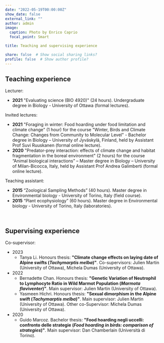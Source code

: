 ```yaml
---
date: "2022-05-19T00:00:00Z"
show_date: false
external_link: ""
author: admin
image: 
  caption: Photo by Enrico Caprio
  focal_point: Smart

title: Teaching and supervising experience

share: false  # Show social sharing links?
profile: false  # Show author profile?
---
```


## Teaching experience


Lecturer: 

- __2021__ "Evaluating science (BIO 4920)" (24 hours). Undergraduate degree in Biology - University of Ottawa (formal lectures).

Invited lectures:
- __2021__ "Foraging in winter: Food hoarding under food limitation and climate change" (1 hour) for the course "Winter, Birds and Climate Change: Changes from Community to Molecular Level" - Bachelor degree in Biology – University of Jyväskylä, Finland, held by Assistant Prof Suvi Ruuskanen (formal online lecture).
- __2020__ "Predator-prey interaction: effects of climate change and habitat fragmentation in the boreal environment" (2 hours) for the course “Animal biological interactions” – Master degree in Biology – University of Milan-Bicocca, Italy, held by Assistant Prof Andrea Galimberti (formal online lecture).


Teaching assistant:

- __2015__ “Zoological Sampling Methods” (40 hours). Master degree in Environmental biology - University of Torino, Italy (field course).
- __2015__ “Plant ecophysiology” (60 hours). Master degree in Environmental biology - University of Torino, Italy (laboratories).

<p>&nbsp;</p>

## Supervising experience

Co-supervisor:
- 2023
  - Tanya Li. Honours thesis: __"Climate change effects on laying date of Alpine swifts (_Tachymarptis melba_)"__. Co-supervisors: Julien Martin (University of Ottawa), Michela Dumas (University of Ottawa).
- 2022
  - Bernadette Chan. Honours thesis: __"Genetic Variation of Neutrophil to Lymphocyte Ratio in Wild Marmot Population (_Marmota flaviventer_)"__. Main supervisor: Julien Martin (University of Ottawa).
  - Yasmeen Hichri. Honours thesis: __"Sexual dimorphism in the Alpine swift (_Tachymarptis melba_)"__. Main supervisor: Julien Martin (University of Ottawa). Other co-Supervisor: Michela Dumas (University of Ottawa).
- 2020
  - Guido Marcoz. Bachelor thesis: __"Food hoarding negli uccelli: confronto delle strategie (_Food hoarding in birds: comparison of strategies_)"__. Main supervisor: Dan Chamberlain (Università di Torino).